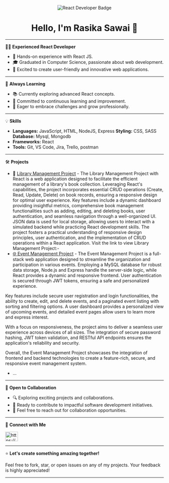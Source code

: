 <div align="center">
  <p align="center" >
  <img src="https://img.shields.io/badge/-React%20Developer-61DAFB?style=flat&logo=react&logoColor=white" alt="React Developer Badge" />
</p>

# Hello, I'm Rasika Sawai 👋

</div>

---

👩‍💻 **Experienced React Developer**

- 💼 Hands-on experience with React JS.
- 🎓 Graduated in Computer Science, passionate about web development.
- 🚀 Excited to create user-friendly and innovative web applications.

---

🌱 **Always Learning**

- 📚 Currently exploring advanced React concepts.
- 🧠 Committed to continuous learning and improvement.
- 🌟 Eager to embrace challenges and grow professionally.

---

💡 **Skills**

- **Languages:** JavaScript, HTML, NodeJS, Express
  **Styling:** CSS, SASS
  **Database:** Mysql, Mongodb
- **Frameworks:** React
- **Tools:** Git, VS Code, Jira, Trello, postman

---

🛠️ **Projects**

- 🚀 [Library Management Project]([link-to-project1](https://github.com/Rsawai/Library-Management.git)) - 
The Library Management Project with React is a web application designed to facilitate the efficient management of a library's book collection. Leveraging React's capabilities, the project incorporates essential CRUD operations (Create, Read, Update, Delete) on book records, ensuring a responsive design for optimal user experience. Key features include a dynamic dashboard providing insightful metrics, comprehensive book management functionalities such as adding, editing, and deleting books, user authentication, and seamless navigation through a well-organized UI. JSON data is used for local storage, allowing users to interact with a simulated backend while practicing React development skills. The project fosters a practical understanding of responsive design principles, user authentication, and the implementation of CRUD operations within a React application.
Visit the link to view Library Management Project:- <a href='https://library-villa.netlify.app/' target="blank">
- 🌐 [Event Management Project]([link-to-project2](https://github.com/Rsawai/Event-Management.git)) - 
The Event Management Project is a full-stack web application designed to streamline the organization and participation in various events. Employing a MySQL database for robust data storage, Node.js and Express handle the server-side logic, while React provides a dynamic and responsive frontend. User authentication is secured through JWT tokens, ensuring a safe and personalized experience.

Key features include secure user registration and login functionalities, the ability to create, edit, and delete events, and a paginated event listing with sorting and filtering options. A user dashboard provides a personalized view of upcoming events, and detailed event pages allow users to learn more and express interest.

With a focus on responsiveness, the project aims to deliver a seamless user experience across devices of all sizes. The integration of secure password hashing, JWT token validation, and RESTful API endpoints ensures the application's reliability and security.

Overall, the Event Management Project showcases the integration of frontend and backend technologies to create a feature-rich, secure, and responsive event management system.
- ...

---

🌟 **Open to Collaboration**

- 🔍 Exploring exciting projects and collaborations.
- 🌈 Ready to contribute to impactful software development initiatives.
- 💌 Feel free to reach out for collaboration opportunities.

---

🔗 **Connect with Me**

<a href= "https://www.linkedin.com/in/rasika-sawai-9505a722b/" target="blank"><img align="center" src="https://raw.githubusercontent.com/rahuldkjain/github-profile-readme-generator/master/src/images/icons/Social/linked-in-alt.svg" alt="https://www.linkedin.com/in/shubhampawar-/" height="30" width="40" /></a>
</p>

---

⭐ **Let's create something amazing together!**

Feel free to fork, star, or open issues on any of my projects. Your feedback is highly appreciated!

---

<!--
**Rsawai/Rsawai** is a ✨ _special_ ✨ repository because its `README.md` (this file) appears on your GitHub profile.

Here are some ideas to get you started:

- 🔭 I’m currently working on ...
- 🌱 I’m currently learning ...
- 👯 I’m looking to collaborate on ...
- 🤔 I’m looking for help with ...
- 💬 Ask me about ...
- 📫 How to reach me: ...
- 😄 Pronouns: ...
- ⚡ Fun fact: ...
-->
